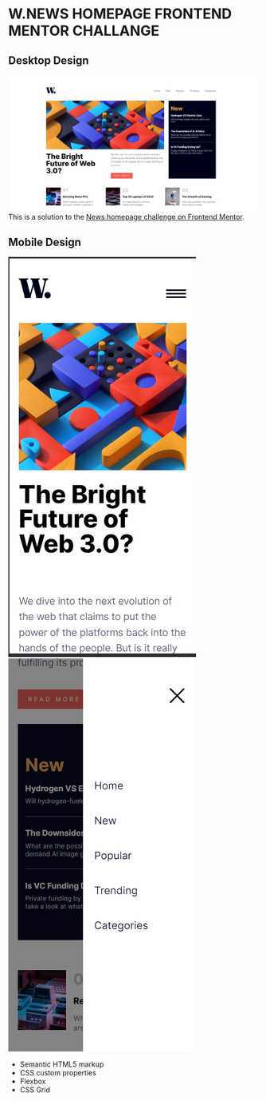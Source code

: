 # W.NEWS HOMEPAGE FRONTEND MENTOR CHALLANGE
## Desktop Design
![](assets/images/desktop.PNG)
This is a solution to the [News homepage challenge on Frontend Mentor](https://www.frontendmentor.io/challenges/news-homepage-H6SWTa1MFl). 
## Mobile Design
![](assets/images/mobile1.PNG) ![](assets/images/mobile3.PNG)

- Semantic HTML5 markup
- CSS custom properties
- Flexbox
- CSS Grid
